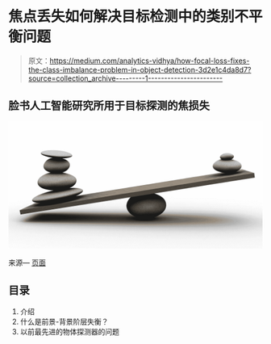 # 焦点丢失如何解决目标检测中的类别不平衡问题

> 原文：<https://medium.com/analytics-vidhya/how-focal-loss-fixes-the-class-imbalance-problem-in-object-detection-3d2e1c4da8d7?source=collection_archive---------1----------------------->

## 脸书人工智能研究所用于目标探测的焦损失

![](img/6a82d4ecc1aaf28dc3657e9449a16fc4.png)

来源— [页面](https://ad-owens.github.io/ad-owens/Class-Imbalance_NNets/)

## 目录

1.  介绍
2.  什么是前景-背景阶层失衡？
3.  以前最先进的物体探测器的问题